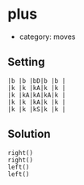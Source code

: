 # plus
- category: moves

## Setting

```
|b |b |bD|b |b |
|k |k |kA|k |k |
|k |kA|kA|kA|k |
|k |k |kA|k |k |
|k |k |kS|k |k |
```

## Solution

```
right()
right()
left()
left()
```
